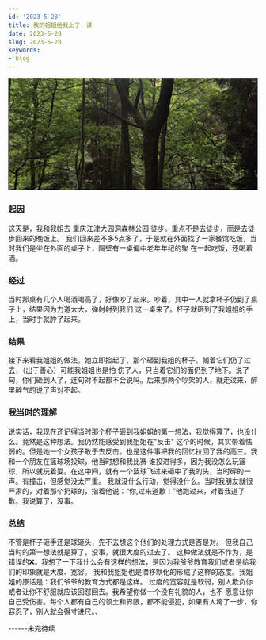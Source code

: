```yaml
---
id: '2023-5-28'
title: 我的姐姐给我上了一课
date: 2023-5-28
slug: 2023-5-28
keywords:
- blog
---
```


![sister.jpg](img/sister.jpg)

### 起因
这天是，我和我姐去 重庆江津大园洞森林公园 徒步。重点不是去徒步，而是去徒步回来的晚饭上。
我们回来差不多5点多了，于是就在外面找了一家餐馆吃饭，当时我们是坐在外面的桌子上，隔壁有一桌偏中老年年纪的聚
在一起吃饭，还喝着酒。

### 经过
当时那桌有几个人喝酒喝高了，好像吵了起来。吵着，其中一人就拿杯子仍到了桌子上，结果因为力道太大，弹射射到我们
这一桌来了。杯子就砸到了我姐姐的手上，当时手就肿了起来。

### 结果
接下来看我姐姐的做法，她立即捡起了，那个砸到我姐的杯子。朝着它们仍了过去，（出于善心）可能我姐姐也是怕
伤了人，只当着它们的面仍到了地下。说了句，你们砸到人了，连句对不起都不会说吗。后来那两个吵架的人，就走过来，醉里醉气的说了声对不起。

### 我当时的理解

说实话，我现在还记得当时那个杯子砸到我姐姐的第一想法，我觉得算了，也没什么。竟然是这种想法。我仍然能感受到我姐姐在"反击"
这个的时候，其实带着怯弱的。但是她一个女孩子敢于去反击。也是这件事把我的回忆拉回了我的高三。我和一个朋友在篮球场投球，他当时想和我比赛
谁投进得多，因为我没怎么玩篮球，所以就玩着耍。在这中间，就有一个篮球飞过来砸中了我的头，当时砰的一声。有撞击，但感觉没太严重。
我就没什么行动，觉得没什么。当时我朋友就很严肃的，对着那个扔球的，指着他说：“你,过来道歉！”他跑过来，对着我道了歉。我说算了，没事。

### 总结

不管是杯子砸手还是球砸头，先不去想这个他们的处理方式是否是对。 但我自己当时的第一想法就是算了，没事，就很大度的过去了。
这种做法就是不作为，是错误的❌。我想了一下我什么会有这样的想法，是因为我爷爷教育我们或者是给我们的印象就是大度、宽容。
我和我姐姐也是潜移默化的形成了这样的态度。我姐姐的原话是：我们爷爷的教育方式都是这样。 过度的宽容就是软弱，别人欺负你或者让你不舒服就应该回怼回去。我希望你做一个没有礼貌的人，也不
愿意让你自己受伤害。每个人都有自己的领土和界限，都不能侵犯，如果有人垮了一步，你容忍了，别人就会得寸进尺。、

------未完待续
